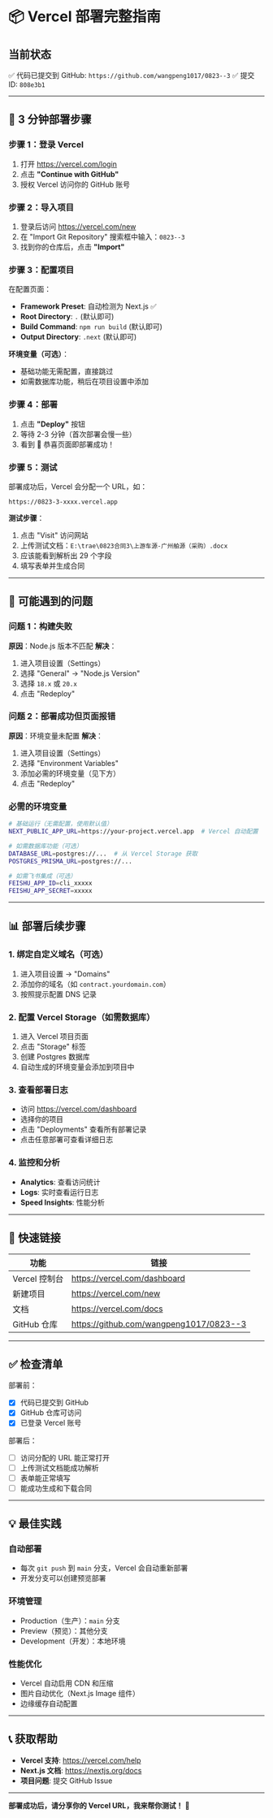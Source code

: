 # 📦 Vercel 部署完整指南

## 当前状态
✅ 代码已提交到 GitHub: `https://github.com/wangpeng1017/0823--3`
✅ 提交 ID: `808e3b1`

---

## 🚀 3 分钟部署步骤

### 步骤 1：登录 Vercel
1. 打开 https://vercel.com/login
2. 点击 **"Continue with GitHub"**
3. 授权 Vercel 访问你的 GitHub 账号

### 步骤 2：导入项目
1. 登录后访问 https://vercel.com/new
2. 在 "Import Git Repository" 搜索框中输入：`0823--3`
3. 找到你的仓库后，点击 **"Import"**

### 步骤 3：配置项目
在配置页面：
- **Framework Preset**: 自动检测为 Next.js ✅
- **Root Directory**: `.` (默认即可)
- **Build Command**: `npm run build` (默认即可)
- **Output Directory**: `.next` (默认即可)

**环境变量（可选）**：
- 基础功能无需配置，直接跳过
- 如需数据库功能，稍后在项目设置中添加

### 步骤 4：部署
1. 点击 **"Deploy"** 按钮
2. 等待 2-3 分钟（首次部署会慢一些）
3. 看到 🎉 恭喜页面即部署成功！

### 步骤 5：测试
部署成功后，Vercel 会分配一个 URL，如：
```
https://0823-3-xxxx.vercel.app
```

**测试步骤**：
1. 点击 "Visit" 访问网站
2. 上传测试文档：`E:\trae\0823合同3\上游车源-广州舶源（采购）.docx`
3. 应该能看到解析出 29 个字段
4. 填写表单并生成合同

---

## 🔧 可能遇到的问题

### 问题 1：构建失败
**原因**：Node.js 版本不匹配
**解决**：
1. 进入项目设置（Settings）
2. 选择 "General" → "Node.js Version"
3. 选择 `18.x` 或 `20.x`
4. 点击 "Redeploy"

### 问题 2：部署成功但页面报错
**原因**：环境变量未配置
**解决**：
1. 进入项目设置（Settings）
2. 选择 "Environment Variables"
3. 添加必需的环境变量（见下方）
4. 点击 "Redeploy"

### 必需的环境变量
```bash
# 基础运行（无需配置，使用默认值）
NEXT_PUBLIC_APP_URL=https://your-project.vercel.app  # Vercel 自动配置

# 如需数据库功能（可选）
DATABASE_URL=postgres://...  # 从 Vercel Storage 获取
POSTGRES_PRISMA_URL=postgres://...

# 如需飞书集成（可选）
FEISHU_APP_ID=cli_xxxxx
FEISHU_APP_SECRET=xxxxx
```

---

## 📊 部署后续步骤

### 1. 绑定自定义域名（可选）
1. 进入项目设置 → "Domains"
2. 添加你的域名（如 `contract.yourdomain.com`）
3. 按照提示配置 DNS 记录

### 2. 配置 Vercel Storage（如需数据库）
1. 进入 Vercel 项目页面
2. 点击 "Storage" 标签
3. 创建 Postgres 数据库
4. 自动生成的环境变量会添加到项目中

### 3. 查看部署日志
- 访问 https://vercel.com/dashboard
- 选择你的项目
- 点击 "Deployments" 查看所有部署记录
- 点击任意部署可查看详细日志

### 4. 监控和分析
- **Analytics**: 查看访问统计
- **Logs**: 实时查看运行日志
- **Speed Insights**: 性能分析

---

## 🎯 快速链接

| 功能 | 链接 |
|------|------|
| Vercel 控制台 | https://vercel.com/dashboard |
| 新建项目 | https://vercel.com/new |
| 文档 | https://vercel.com/docs |
| GitHub 仓库 | https://github.com/wangpeng1017/0823--3 |

---

## ✅ 检查清单

部署前：
- [x] 代码已提交到 GitHub
- [x] GitHub 仓库可访问
- [x] 已登录 Vercel 账号

部署后：
- [ ] 访问分配的 URL 能正常打开
- [ ] 上传测试文档能成功解析
- [ ] 表单能正常填写
- [ ] 能成功生成和下载合同

---

## 💡 最佳实践

### 自动部署
- 每次 `git push` 到 `main` 分支，Vercel 会自动重新部署
- 开发分支可以创建预览部署

### 环境管理
- Production（生产）：`main` 分支
- Preview（预览）：其他分支
- Development（开发）：本地环境

### 性能优化
- Vercel 自动启用 CDN 和压缩
- 图片自动优化（Next.js Image 组件）
- 边缘缓存自动配置

---

## 📞 获取帮助

- **Vercel 支持**: https://vercel.com/help
- **Next.js 文档**: https://nextjs.org/docs
- **项目问题**: 提交 GitHub Issue

---

**部署成功后，请分享你的 Vercel URL，我来帮你测试！** 🎉
